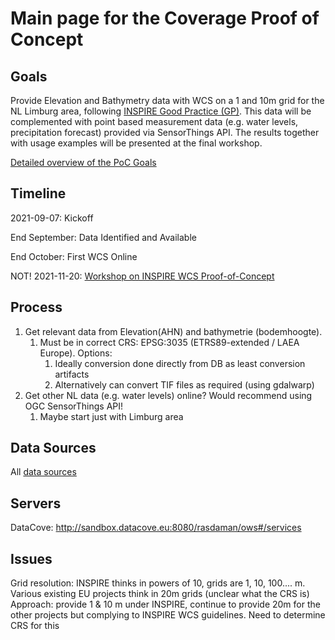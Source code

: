 # Main page for the Coverage Proof of Concept

## Goals

Provide Elevation and Bathymetry data with WCS on a 1 and 10m grid for the NL Limburg area, following [INSPIRE Good Practice (GP)](https://inspire.ec.europa.eu/coverage-good-practice). This data will be complemented with point based measurement data (e.g. water levels, precipitation forecast) provided via SensorThings API. The results together with usage examples will be presented at the final workshop.

[Detailed overview of the PoC Goals](docs/goals.md)

## Timeline

2021-09-07: Kickoff

End September: Data Identified and Available 

End October: First WCS Online

NOT! 2021-11-20: [Workshop on INSPIRE WCS Proof-of-Concept](docs/Workshop.md)

## Process

1. Get relevant data from Elevation(AHN) and bathymetrie (bodemhoogte).
   1. Must be in correct CRS: EPSG:3035 (ETRS89-extended / LAEA Europe). Options:
      1. Ideally conversion done directly from DB as least conversion artifacts
      2. Alternatively can convert TIF files as required (using gdalwarp)
3. Get other NL data (e.g. water levels) online? Would recommend using OGC SensorThings API!
   1. Maybe start just with Limburg area


## Data Sources

All [data sources](docs/DataSources.md)

## Servers

DataCove: http://sandbox.datacove.eu:8080/rasdaman/ows#/services

## Issues

Grid resolution: INSPIRE thinks in powers of 10, grids are 1, 10, 100.... m. Various existing EU projects think in 20m grids (unclear what the CRS is)
Approach: provide 1 & 10 m under INSPIRE, continue to provide 20m for the other projects but complying to INSPIRE WCS guidelines. Need to determine CRS for this


